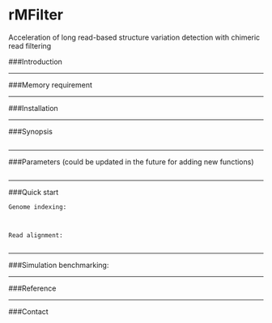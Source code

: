# rMFilter
Acceleration of long read-based structure variation detection with chimeric read filtering

###Introduction


---

###Memory requirement



---

###Installation


---

###Synopsis
```

```

---

###Parameters (could be updated in the future for adding new functions)
```

```

---

###Quick start
```
Genome indexing:



Read alignment:


```

---

###Simulation benchmarking:



---

###Reference



---

###Contact



